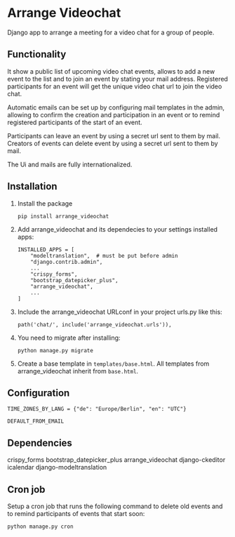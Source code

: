 # Arrange Videochat

Django app to arrange a meeting for a video chat for a group of people.

## Functionality
It show a public list of upcoming video chat events, allows to add a new event to the list and to join an event by stating your mail address.
Registered participants for an event will get the unique video chat url to join the video chat.

Automatic emails can be set up by configuring mail templates in the admin, allowing to confirm the creation and participation in an event
or to remind registered participants of the start of an event.

Participants can leave an event by using a secret url sent to them by mail.
Creators of events can delete event by using a secret url sent to them by mail.

The Ui and mails are fully internationalized.

## Installation
1. Install the package
    ```
    pip install arrange_videochat
    ```


2. Add arrange_videochat and its dependecies to your settings installed apps:
    ```
    INSTALLED_APPS = [
        "modeltranslation",  # must be put before admin
        "django.contrib.admin",
        ...
        "crispy_forms",
        "bootstrap_datepicker_plus",
        "arrange_videochat",
        ...
    ]
    ```


3. Include the arrange_videochat URLconf in your project urls.py like this:
    ```
    path('chat/', include('arrange_videochat.urls')),
    ```


4. You need to migrate after installing:
    ```
    python manage.py migrate
    ```


5. Create a base template in `templates/base.html`. All templates from arrange_videochat inherit from `base.html`.

## Configuration
```
TIME_ZONES_BY_LANG = {"de": "Europe/Berlin", "en": "UTC"}
```

```
DEFAULT_FROM_EMAIL
```

## Dependencies
crispy_forms
bootstrap_datepicker_plus
arrange_videochat
django-ckeditor
icalendar
django-modeltranslation

## Cron job
Setup a cron job that runs the following command to delete old events and to remind participants of events that start soon:
```
python manage.py cron
```